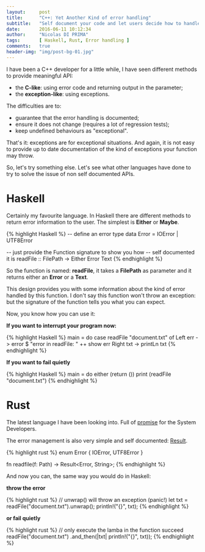 ```yaml
---
layout:     post
title:      "C++: Yet Another Kind of error handling"
subtitle:   "Self document your code and let users decide how to handle error"
date:       2016-06-11 10:12:34
author:     "Nicolas DI PRIMA"
tags:       [ Haskell, Rust, Error handling ]
comments:   true
header-img: "img/post-bg-01.jpg"
---
```


I have been a C++ developer for a little while, I have seen different methods
to provide meaningful API:

* the **C-like**: using error code and returning output in the parameter;
* the **exception-like**: using exceptions.

The difficulties are to:

* guarantee that the error handling is documented;
* ensure it does not change (requires a lot of regression tests);
* keep undefined behaviours as "exceptional".

That's it: exceptions are for exceptional situations. And again, it is not
easy to provide up to date documentation of the kind of exceptions
your function may throw.

So, let's try something else. Let's see what other languages have done to
try to solve the issue of non self documented APIs.

# Haskell

Certainly my favourite language. In Haskell there are different methods
to return error information to the user. The simplest
is **Either** or **Maybe**.

{% highlight Haskell %}
-- define an error type
data Error = IOError
           | UTF8Error

-- just provide the Function signature to show you how
-- self documented it is
readFile :: FilePath -> Either Error Text
{% endhighlight %}

So the function is named: **readFile**, it takes a **FilePath** as parameter
and it returns either an **Error** or a **Text**.

This design provides you with some information about the kind of error handled
by this function. I don't say this function won't throw an exception: but the
signature of the function tells you what you can expect.

Now, you know how you can use it:

**If you want to interrupt your program now:**

{% highlight Haskell %}
main = do
   case readFile "document.txt" of
      Left err -> error $ "error in readFile: " ++ show err
      Right txt -> printLn txt
{% endhighlight %}

**If you want to fail quietly**

{% highlight Haskell %}
main = do
   either
      (return ())
      print
      (readFile "document.txt")
{% endhighlight %}

# Rust

The latest language I have been looking into. Full of
[promise](http://groveronline.com/2016/06/why-rust-for-low-level-linux-programming/)
for the System Developers.

The error management is also very simple and self documented:
[Result](https://doc.rust-lang.org/std/result/enum.Result.html).

{% highlight rust %}
enum Error {
  IOError,
  UTF8Error
}

fn readfile(f: Path) -> Result<Error, String>;
{% endhighlight %}

And now you can, the same way you would do in Haskell:

**throw the error**

{% highlight rust %}
// unwrap() will throw an exception (panic!)
let txt = readFile("document.txt").unwrap();
println!("{}", txt);
{% endhighlight %}

**or fail quietly**

{% highlight rust %}
// only execute the lamba in the function succeed
readFile("document.txt")
  .and_then(|txt| println!("{}", txt));
{% endhighlight %}
